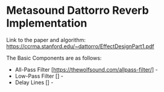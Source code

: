 # Metasound Dattorro Reverb Implementation

Link to the paper and algorithm: https://ccrma.stanford.edu/~dattorro/EffectDesignPart1.pdf

The Basic Components are as follows:

- All-Pass Filter [https://thewolfsound.com/allpass-filter/] - 
- Low-Pass Filter [] -
- Delay Lines [] - 



